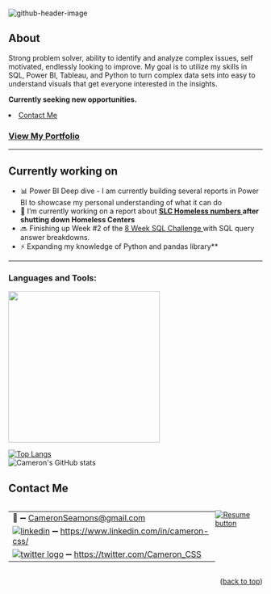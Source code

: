 <a name="readme-top"></a>
<a name="contact-me"></a>

<p align="right">
  <img src="https://komarev.com/ghpvc/?username=CameronCSS&style=flat" alt="">
</p>

![github-header-image](https://user-images.githubusercontent.com/121735588/215953406-df9b3a17-4e2e-42f8-bc55-796b8a0d3795.png)


## About
Strong problem solver, ability to identify and analyze complex issues, self motivated, endlessly looking to improve. My goal is to utilize my skills in SQL, Power BI, Tableau, and Python to turn complex data sets into easy to understand visuals that get everyone interested in the insights.

**Currently seeking new opportunities.** <li><a href="#contact-me">Contact Me</a></li>

<h3 align="left"> <a href = "https://github.com/CameronCSS/PersonalProjects/blob/main/README.md"> View My Portfolio</a> </h3>

----
<a name="Currently-working-on"></a>
## Currently working on

- 📊 Power BI Deep dive - I am currently building several reports in Power BI to showcase my personal understanding of what it can do
- 📝 I’m currently working on a report about <a href = "https://github.com/CameronCSS/Data-Analysis/tree/main/SLC%20Homless%20Data"> **SLC Homeless numbers </a> after shutting down Homeless Centers**
- :soon: Finishing up Week #2 of the <a href ="https://github.com/CameronCSS/SQL-Projects/tree/main/8%20Week%20SQL%20Challenge%20%23%201"> 8 Week SQL Challenge </a> with SQL query answer breakdowns.
- ⚡ Expanding my knowledge of Python and pandas library**

----
<h3 align="left">Languages and Tools:</h3>

<img src="https://user-images.githubusercontent.com/121735588/215948404-4d1bd4c2-0758-46bf-bc08-52e78f0b4bc8.PNG" width="300">



[![Top Langs](https://github-readme-stats.vercel.app/api/top-langs/?username=CameronCSS&layout=compact&theme=transparent&langs_count=6)](https://cameroncss.github.io/)
<br>
![Cameron's GitHub stats](https://github-readme-stats.vercel.app/api?username=CameronCSS&show_icons=true&theme=transparent&hide=issues,contribs)

## Contact Me
<div style="display: flex;">
  <table style="flex: 1;">
  
||
| --- |
| :e-mail: :heavy_minus_sign: CameronSeamons@gmail.com |
| <a href="https://www.linkedin.com/in/cameron-css/">![linkedin](https://user-images.githubusercontent.com/121735588/215363352-ad51a5e1-0de8-48be-8ceb-28c610e5d34d.png)</a> :heavy_minus_sign: https://www.linkedin.com/in/cameron-css/|
| <a href="https://twitter.com/Cameron_CSS">![twitter logo](https://user-images.githubusercontent.com/121735588/215363444-e4b080b6-e122-49cb-8b41-601dab6e10eb.png)</a> :heavy_minus_sign: https://twitter.com/Cameron_CSS |

  </table>
  <p style="margin-left: auto;">
    <a href="https://drive.google.com/file/d/19vkbf2HjEpXpxndWYa4A6Dyt6gsnGv73/view?usp=sharing" target="_blank" rel="noopener noreferrer">
      <img src="https://user-images.githubusercontent.com/121735588/215364205-abdfc0ac-53db-4733-8d43-b57c1bafb802.png" alt="Resume button">
    </a>
  </p>
</div>


<p align="right">(<a href="#readme-top">back to top</a>)</p>

